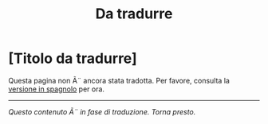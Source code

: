 ﻿---
title: [Da tradurre]
---

<!-- TODO: translation missing - Italian version -->

# [Titolo da tradurre]

Questa pagina non Ã¨ ancora stata tradotta. Per favore, consulta la [versione in spagnolo](/es/mitos-evolucion) per ora.

---

*Questo contenuto Ã¨ in fase di traduzione. Torna presto.*
